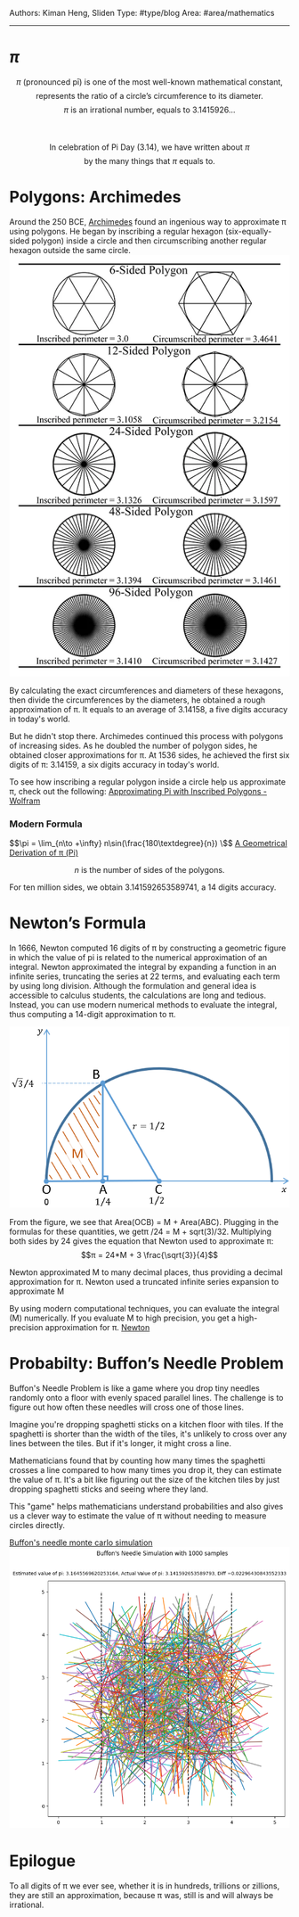 Authors: Kiman Heng, Sliden
Type: #type/blog 
Area: #area/mathematics

---
# $\pi$
$$\text{$\pi$ (pronounced pī) is one of the most well-known mathematical constant, }$$
$$\text{represents the ratio of a circle’s circumference to its diameter.}$$
$$\text{$\pi$ is an irrational number, equals to 3.1415926…}$$  
\
$$\text{In celebration of Pi Day (3.14), we have written about $\pi$}$$
$$\text{by the many things that $\pi$ equals to.}$$

# Polygons: Archimedes
Around the 250 BCE, [Archimedes](https://en.wikipedia.org/wiki/Archimedes) found an ingenious way to approximate π using polygons. He began by inscribing a regular hexagon (six-equally-sided polygon) inside a circle and then circumscribing another regular hexagon outside the same circle. 
<img src="/src/assets/09-media/polygon.webp" alt="polygon"/>

By calculating the exact circumferences and diameters of these hexagons, then divide the circumferences by the diameters, he obtained a rough approximation of π. It equals to an average of 3.14158, a five digits accuracy in today's world. 

But he didn't stop there. Archimedes continued this process with polygons of increasing sides. As he doubled the number of polygon sides, he obtained closer approximations for π.
At 1536 sides, he achieved the first six digits of π: 3.14159, a six digits accuracy in today's world.

To see how inscribing a regular polygon inside a circle help us approximate π, check out the following: [Approximating Pi with Inscribed Polygons - Wolfram](https://demonstrations.wolfram.com/ApproximatingPiWithInscribedPolygons/) 


### Modern Formula
$$\pi = \lim_{n\to +\infty} n\sin(\frac{180\textdegree}{n}) \$$
[A Geometrical Derivation of π (Pi)](https://www.iosrjournals.org/iosr-jm/papers/Vol11-issue6/Version-1/D011611922.pdf)

$$\text{$n$ is the number of sides of the polygons.}$$

For ten million sides, we obtain 3.141592653589741, a 14 digits accuracy.

# Newton’s Formula

In 1666, Newton computed 16 digits of π by constructing a geometric figure in which the value of pi is related to the numerical approximation of an integral. Newton approximated the integral by expanding a function in an infinite series, truncating the series at 22 terms, and evaluating each term by using long division. Although the formulation and general idea is accessible to calculus students, the calculations are long and tedious. Instead, you can use modern numerical methods to evaluate the integral, thus computing a 14-digit approximation to π. 

<img src="/src/assets/09-media/newton.png" alt="newton"/>

From the figure, we see that Area(OCB) = M + Area(ABC). 
Plugging in the formulas for these quantities, we getπ /24 = M + sqrt(3)/32. 
Multiplying both sides by 24 gives the equation that Newton used to approximate π:
$$π = 24*M + 3 \frac{\sqrt{3}}{4}$$

Newton approximated M to many decimal places, thus providing a decimal approximation for π. Newton used a truncated infinite series expansion to approximate M

By using modern computational techniques, you can evaluate the integral (M) numerically. If you evaluate M to high precision, you get a high-precision approximation for π. 
[Newton](https://colab.research.google.com/gist/Sliden101/90cc3c4420756218168954586e98c951/newton.ipynb)

# Probabilty: Buffon’s Needle Problem
Buffon's Needle Problem is like a game where you drop tiny needles randomly onto a floor with evenly spaced parallel lines. The challenge is to figure out how often these needles will cross one of those lines.

Imagine you're dropping spaghetti sticks on a kitchen floor with tiles. If the spaghetti is shorter than the width of the tiles, it's unlikely to cross over any lines between the tiles. But if it's longer, it might cross a line.

Mathematicians found that by counting how many times the spaghetti crosses a line compared to how many times you drop it, they can estimate the value of π. It's a bit like figuring out the size of the kitchen tiles by just dropping spaghetti sticks and seeing where they land.

This "game" helps mathematicians understand probabilities and also gives us a clever way to estimate the value of π without needing to measure circles directly.

[Buffon's needle monte carlo simulation](https://colab.research.google.com/gist/Sliden101/9ba38be686478e2ab864f357f677ff52/buffon-needle-simulation.ipynb)
<img src="/src/assets/09-media/buffon.png" alt="Buffon"/>

# Epilogue 

To all digits of π we ever see, whether it is in hundreds, trillions or zillions, they are still an approximation, because π was, still is and will always be irrational.
